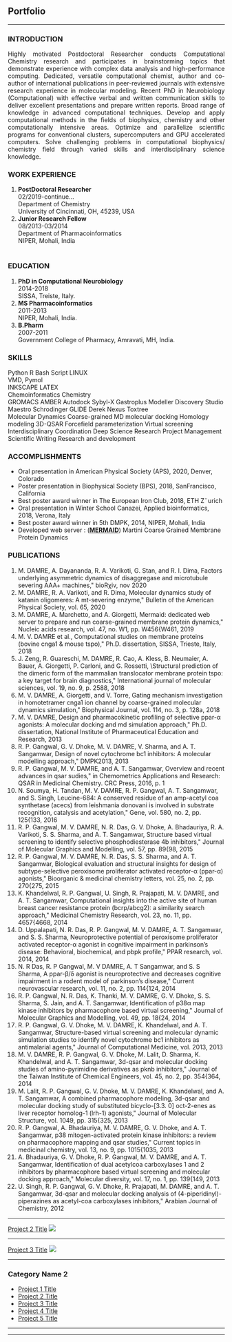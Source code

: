 ## Portfolio

---

### INTRODUCTION 
<p align="justify">Highly motivated Postdoctoral Researcher conducts Computational Chemistry research and participates in brainstorming topics that demonstrate experience with complex data analysis and high-performance computing. Dedicated, versatile computational chemist, author and co-author of international publications in peer-reviewed journals with extensive research experience in molecular modeling. Recent PhD in Neurobiology (Computational) with effective verbal and written communication skills to deliver excellent presentations and prepare written reports. Broad range of knowledge in advanced computational techniques. Develop and apply computational methods in the fields of biophysics, chemistry and other computationally intensive areas. Optimize and parallelize scientific programs for conventional clusters, supercomputers and GPU accelerated computers. Solve challenging problems in computational biophysics/ chemistry field through varied skills and interdisciplinary science knowledge.</p>

### WORK EXPERIENCE
1. **PostDoctoral Researcher**<br>
02/2019-continue...<br>
Department of Chemistry<br>
University of Cincinnati, OH, 45239, USA<br>
2. **Junior Research Fellow**<br>
08/2013-03/2014<br>
Department of Pharmacoinformatics<br>
NIPER, Mohali, India<br><br>

### EDUCATION
1. **PhD in Computational Neurobiology**<br>
   2014-2018<br>
   SISSA, Treiste, Italy.<br>
2. **MS Pharmacoinformatics**<br>
   2011-2013<br>
   NIPER, Mohali, India.<br>
3. **B.Pharm**<br>
   2007-2011<br>
   Government College of Pharmacy, Amravati, MH, India.<br>

### SKILLS
Python R Bash Script LINUX<br>
VMD, Pymol<br>
INKSCAPE LATEX<br>
Chemoinformatics Chemistry<br>
GROMACS AMBER Autodock Sybyl-X Gastroplus Modeller Discovery Studio Maestro Schrodinger GLIDE Derek Nexus Toxtree<br>
Molecular Dynamics Coarse-grained MD molecular docking Homology modeling 3D-QSAR Forcefield parameterization Virtual screening <br>
Interdisciplinary Coordination Deep Science Research Project Management Scientific Writing Research and development<br>

### ACCOMPLISHMENTS
- Oral presentation in American Physical Society (APS), 2020, Denver, Colorado<br>
- Poster presentation in Biophysical Society (BPS), 2018, SanFrancisco, California<br>
- Best poster award winner in The European Iron Club, 2018, ETH Z¨urich<br>
- Oral presentation in Winter School Canazei, Applied bioinformatics, 2018, Verona, Italy<br>
- Best poster award winner in 5th DMPK, 2014, NIPER, Mohali, India<br>
- Developed web server : (**<a href="https://molsim.sci.univr.it/mangesh/index.php" target="_blank">MERMAID</a>**) Martini Coarse Grained Membrane Protein Dynamics<br>

### PUBLICATIONS
1. M. DAMRE, A. Dayananda, R. A. Varikoti, G. Stan, and R. I. Dima, Factors underlying asymmetric dynamics of disaggregase and microtubule severing AAA+ machines," bioRχiv, nov 2020<br>
2. M. DAMRE, R. A. Varikoti, and R. Dima, Molecular dynamics study of katanin oligomeres: A mt-severing enzyme," Bulletin of the American Physical Society, vol. 65, 2020<br>
3. M. DAMRE, A. Marchetto, and A. Giorgetti, Mermaid: dedicated web server to prepare and run coarse-grained membrane protein dynamics," Nucleic acids research, vol. 47, no. W1, pp. W456{W461, 2019<br>
4. M. V. DAMRE et al., Computational studies on membrane proteins (bovine cnga1 & mouse tspo)," Ph.D. dissertation, SISSA, Trieste, Italy, 2018<br>
5. J. Zeng, R. Guareschi, M. DAMRE, R. Cao, A. Kless, B. Neumaier, A. Bauer, A. Giorgetti, P. Carloni, and G. Rossetti, \Structural prediction of the dimeric form of the mammalian translocator membrane protein tspo: a key target for brain diagnostics," International journal of molecular sciences, vol. 19, no. 9, p. 2588, 2018<br>
6. M. V. DAMRE, A. Giorgetti, and V. Torre, Gating mechanism investigation in homotetramer cnga1 ion channel by coarse-grained molecular dynamics simulation," Biophysical Journal, vol. 114, no. 3, p. 128a, 2018<br>
7. M. V. DAMRE, Design and pharmacokinetic profiling of selective ppar-α agonists: A molecular docking and md simulation approach," Ph.D. dissertation, National Institute of Pharmaceutical Education and Research, 2013<br>
8. R. P. Gangwal, G. V. Dhoke, M. V. DAMRE, V. Sharma, and A. T. Sangamwar, Design of novel cytochrome bc1 inhibitors: A molecular modelling approach," DMPK2013, 2013<br>
9. R. P. Gangwal, M. V. DAMRE, and A. T. Sangamwar, Overview and recent advances in qsar sudies," in Chemometrics Applications and Research: QSAR in Medicinal Chemistry. CRC Press, 2016, p. 1<br>
10. N. Soumya, H. Tandan, M. V. DAMRE, R. P. Gangwal, A. T. Sangamwar, and S. Singh, Leucine-684: A conserved residue of an amp-acetyl coa synthetase (acecs) from leishmania donovani is involved in substrate recognition, catalysis and acetylation," Gene, vol. 580, no. 2, pp. 125{133, 2016<br>
11. R. P. Gangwal, M. V. DAMRE, N. R. Das, G. V. Dhoke, A. Bhadauriya, R. A. Varikoti, S. S. Sharma, and A. T. Sangamwar, Structure based virtual screening to identify selective phosphodiesterase 4b inhibitors," Journal of Molecular Graphics and Modelling, vol. 57, pp. 89{98, 2015<br>
12. R. P. Gangwal, M. V. DAMRE, N. R. Das, S. S. Sharma, and A. T. Sangamwar, Biological evaluation and structural insights for design of subtype-selective peroxisome proliferator activated receptor-α (ppar-α) agonists," Bioorganic & medicinal chemistry letters, vol. 25, no. 2, pp. 270{275, 2015<br>
13. K. Khandelwal, R. P. Gangwal, U. Singh, R. Prajapati, M. V. DAMRE, and A. T. Sangamwar, Computational insights into the active site of human breast cancer resistance protein (bcrp/abcg2): a similarity search approach," Medicinal Chemistry Research, vol. 23, no. 11, pp. 4657{4668, 2014<br>
14. D. Uppalapati, N. R. Das, R. P. Gangwal, M. V. DAMRE, A. T. Sangamwar, and S. S. Sharma, Neuroprotective potential of peroxisome proliferator activated receptor-α agonist in cognitive impairment in parkinson’s disease: Behavioral, biochemical, and pbpk profile," PPAR research, vol. 2014, 2014<br>
15. N. R Das, R. P Gangwal, M. V DAMRE, A. T Sangamwar, and S. S Sharma, A ppar-β/δ agonist is neuroprotective and decreases cognitive impairment in a rodent model of parkinson’s disease," Current neurovascular research, vol. 11, no. 2, pp. 114{124, 2014<br>
16. R. P. Gangwal, N. R. Das, K. Thanki, M. V. DAMRE, G. V. Dhoke, S. S. Sharma, S. Jain, and A. T. Sangamwar, Identification of p38α map kinase inhibitors by pharmacophore based virtual screening," Journal of Molecular Graphics and Modelling, vol. 49, pp. 18{24, 2014<br>
17. R. P. Gangwal, G. V. Dhoke, M. V. DAMRE, K. Khandelwal, and A. T. Sangamwar, Structure-based virtual screening and molecular dynamic simulation studies to identify novel cytochrome bc1 inhibitors as antimalarial agents," Journal of Computational Medicine, vol. 2013, 2013<br>
18. M. V. DAMRE, R. P. Gangwal, G. V. Dhoke, M. Lalit, D. Sharma, K. Khandelwal, and A. T. Sangamwar, 3d-qsar and molecular docking studies of amino-pyrimidine derivatives as pknb inhibitors," Journal of the Taiwan Institute of Chemical Engineers, vol. 45, no. 2, pp. 354{364, 2014<br>
19. M. Lalit, R. P. Gangwal, G. V. Dhoke, M. V. DAMRE, K. Khandelwal, and A. T. Sangamwar, A combined pharmacophore modeling, 3d-qsar and molecular docking study of substituted bicyclo-[3.3. 0] oct-2-enes as liver receptor homolog-1 (lrh-1) agonists," Journal of Molecular Structure, vol. 1049, pp. 315{325, 2013<br>
20. R. P. Gangwal, A. Bhadauriya, M. V. DAMRE, G. V. Dhoke, and A. T. Sangamwar, p38 mitogen-activated protein kinase inhibitors: a review on pharmacophore mapping and qsar studies," Current topics in medicinal chemistry, vol. 13, no. 9, pp. 1015{1035, 2013<br>
21. A. Bhadauriya, G. V. Dhoke, R. P. Gangwal, M. V. DAMRE, and A. T. Sangamwar, Identification of dual acetylcoa carboxylases 1 and 2 inhibitors by pharmacophore based virtual screening and molecular docking approach," Molecular diversity, vol. 17, no. 1, pp. 139{149, 2013<br>
22. U. Singh, R. P. Gangwal, G. V. Dhoke, R. Prajapati, M. DAMRE, and A. T. Sangamwar, 3d-qsar and molecular docking analysis of (4-piperidinyl)-piperazines as acetyl-coa carboxylases inhibitors," Arabian Journal of Chemistry, 2012<br>

---
[Project 2 Title](/pdf/sample_presentation.pdf)
<img src="images/dummy_thumbnail.jpg?raw=true"/>

---
[Project 3 Title](http://example.com/)
<img src="images/dummy_thumbnail.jpg?raw=true"/>

---

### Category Name 2

- [Project 1 Title](http://example.com/)
- [Project 2 Title](http://example.com/)
- [Project 3 Title](http://example.com/)
- [Project 4 Title](http://example.com/)
- [Project 5 Title](http://example.com/)

---




---
<!-- Remove above link if you don't want to attibute -->
